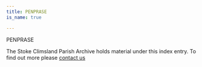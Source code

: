 ```yaml
---
title: PENPRASE
is_name: true

---
```


PENPRASE


The Stoke Climsland Parish Archive holds material under this index entry. To find out more please [contact us](/contact/)
